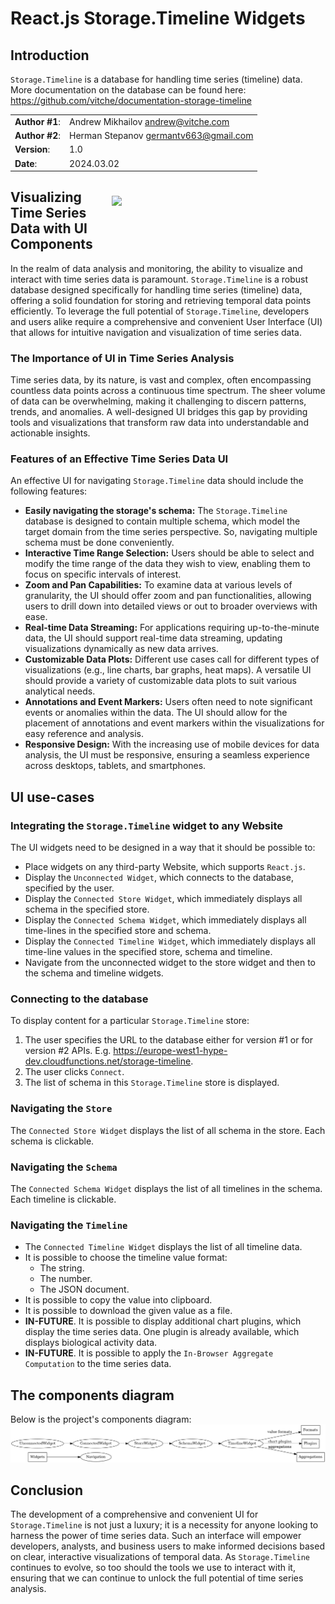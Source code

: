 # React.js Storage.Timeline Widgets

## Introduction
`Storage.Timeline` is a database for handling time series (timeline) data.
More documentation on the database can be found here:
https://github.com/vitche/documentation-storage-timeline

|                |                                         |
|----------------|-----------------------------------------|
| **Author #1**: | Andrew Mikhailov <andrew@vitche.com>    |
| **Author #2**: | Herman Stepanov <germantv663@gmail.com> |
| **Version**:   | 1.0                                     |
| **Date**:      | 2024.03.02                              |

<img src="./time-series.png" style="width: 317px; float: right; padding: 25px;">

## Visualizing Time Series Data with UI Components

In the realm of data analysis and monitoring, the ability to visualize and interact with time series data is paramount. `Storage.Timeline` is a robust database designed specifically for handling time series (timeline) data, offering a solid foundation for storing and retrieving temporal data points efficiently. To leverage the full potential of `Storage.Timeline`, developers and users alike require a comprehensive and convenient User Interface (UI) that allows for intuitive navigation and visualization of time series data.

### The Importance of UI in Time Series Analysis

Time series data, by its nature, is vast and complex, often encompassing countless data points across a continuous time spectrum. The sheer volume of data can be overwhelming, making it challenging to discern patterns, trends, and anomalies. A well-designed UI bridges this gap by providing tools and visualizations that transform raw data into understandable and actionable insights.

### Features of an Effective Time Series Data UI

An effective UI for navigating `Storage.Timeline` data should include the following features:

- **Easily navigating the storage's schema:** The `Storage.Timeline` database is designed to contain multiple schema, which model the target domain from the time series perspective. So, navigating multiple schema must be done conveniently.
- **Interactive Time Range Selection:** Users should be able to select and modify the time range of the data they wish to view, enabling them to focus on specific intervals of interest.
- **Zoom and Pan Capabilities:** To examine data at various levels of granularity, the UI should offer zoom and pan functionalities, allowing users to drill down into detailed views or out to broader overviews with ease.
- **Real-time Data Streaming:** For applications requiring up-to-the-minute data, the UI should support real-time data streaming, updating visualizations dynamically as new data arrives.
- **Customizable Data Plots:** Different use cases call for different types of visualizations (e.g., line charts, bar graphs, heat maps). A versatile UI should provide a variety of customizable data plots to suit various analytical needs.
- **Annotations and Event Markers:** Users often need to note significant events or anomalies within the data. The UI should allow for the placement of annotations and event markers within the visualizations for easy reference and analysis.
- **Responsive Design:** With the increasing use of mobile devices for data analysis, the UI must be responsive, ensuring a seamless experience across desktops, tablets, and smartphones.

## UI use-cases

### Integrating the `Storage.Timeline` widget to any Website
The UI widgets need to be designed in a way that it should be possible to:
- Place widgets on any third-party Website, which supports `React.js`.
- Display the `Unconnected Widget`, which connects to the database, specified by the user.
- Display the `Connected Store Widget`, which immediately displays all schema in the specified store.
- Display the `Connected Schema Widget`, which immediately displays all time-lines in the specified store and schema.
- Display the `Connected Timeline Widget`, which immediately displays all time-line values in the specified store, schema and timeline.
- Navigate from the unconnected widget to the store widget and then to the schema and timeline widgets.

### Connecting to the database
To display content for a particular `Storage.Timeline` store:

1. The user specifies the URL to the database either for version #1 or for version #2 APIs. E.g. https://europe-west1-hype-dev.cloudfunctions.net/storage-timeline.
2. The user clicks `Connect`.
3. The list of schema in this `Storage.Timeline` store is displayed.

### Navigating the `Store`
The `Connected Store Widget` displays the list of all schema in the store. Each schema is clickable.

### Navigating the `Schema`
The `Connected Schema Widget` displays the list of all timelines in the schema. Each timeline is clickable.

### Navigating the `Timeline`
- The `Connected Timeline Widget` displays the list of all timeline data.
- It is possible to choose the timeline value format:
  - The string.
  - The number.
  - The JSON document.
- It is possible to copy the value into clipboard.
- It is possible to download the given value as a file.
- **IN-FUTURE**. It is possible to display additional chart plugins, which display the time series data. One plugin is already available, which displays biological activity data.
- **IN-FUTURE**. It is possible to apply the `In-Browser Aggregate Computation` to the time series data.

## The components diagram
Below is the project's components diagram:
![./components.png](./components.png)

## Conclusion

The development of a comprehensive and convenient UI for `Storage.Timeline` is not just a luxury; it is a necessity for anyone looking to harness the power of time series data. Such an interface will empower developers, analysts, and business users to make informed decisions based on clear, interactive visualizations of temporal data. As `Storage.Timeline` continues to evolve, so too should the tools we use to interact with it, ensuring that we can continue to unlock the full potential of time series analysis.


